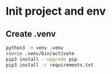 # Init project and env

## Create .venv

```bash
python3 -m venv .venv
source .venv/bin/activate
pip3 install --upgrade pip
pip3 install -r requirements.txt
```

